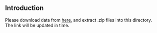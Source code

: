 ## Introduction
Please download data from [here](https://pan.baidu.com), and extract .zip files into this directory. The link will be updated in time.

